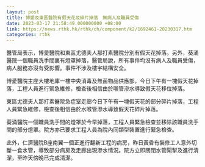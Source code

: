 ```yaml
---
layout: post
title: 博愛及東區醫院有假天花及碎片掉落　無病人及職員受傷
date: 2023-03-17 21:58:49.000000000 +08:00
link: https://news.rthk.hk/rthk/ch/component/k2/1692461-20230317.htm
categories: rthk
---
```


醫管局表示，博愛醫院和東區尤德夫人那打素醫院分別有假天花掉落。另外，葵涌醫院一個職員洗手間裏有燈罩掉落，醫管局說，所有事件均沒有病人及職員受傷，病人服務亦沒有受影響。事件不涉及樓宇結構安全。

博愛醫院主座大樓地庫一樓中央消毒及無菌物品供應部，今日下午有一塊假天花掉落，工程人員進行緊急維修，檢查後相信由於喉管滲水導致假天花移位掉落。

東區尤德夫人那打素醫院急症室走廊今日下午有一塊假天花的部分碎片掉落，工程人員緊急維修，檢查後相信由於水喉管滲水導致假天花碎片掉落。

葵涌醫院一個職員洗手間的燈罩於今早掉落，工程人員緊急檢查並移除該職員洗手間的部分燈罩。院方亦已要求工程人員為院內同類型裝置進行緊急檢查。

此外，仁濟醫院B座南翼一個正進行翻新工程的病房，昨日黃昏有裝修工人意外切斷一食水管，導致部分病房及走廊出現滲水情況。院方立即關閉水管閘掣及進行清潔，至昨天傍晚已完成清潔。
